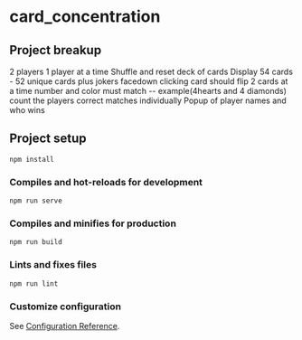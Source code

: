 # card_concentration

## Project breakup
2 players
1 player at a time
Shuffle and reset deck of cards
Display 54 cards - 52 unique cards plus jokers facedown
clicking card should flip
2 cards at a time
number and color must match -- example(4hearts and 4 diamonds)
count the players correct matches individually
Popup of player names and who wins


## Project setup
```
npm install
```

### Compiles and hot-reloads for development
```
npm run serve
```

### Compiles and minifies for production
```
npm run build
```

### Lints and fixes files
```
npm run lint
```

### Customize configuration
See [Configuration Reference](https://cli.vuejs.org/config/).
